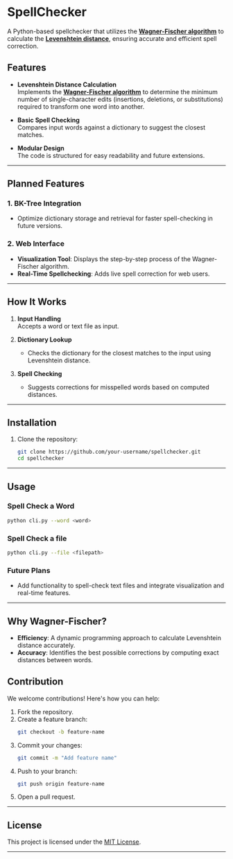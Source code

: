 # SpellChecker

A Python-based spellchecker that utilizes the [**Wagner-Fischer algorithm**](https://en.wikipedia.org/wiki/Wagner%E2%80%93Fischer_algorithm) to calculate the [**Levenshtein distance**](https://en.wikipedia.org/wiki/Levenshtein_distance), ensuring accurate and efficient spell correction.

## Features

- **Levenshtein Distance Calculation**  
  Implements the [**Wagner-Fischer algorithm**](https://en.wikipedia.org/wiki/Wagner%E2%80%93Fischer_algorithm) to determine the minimum number of single-character edits (insertions, deletions, or substitutions) required to transform one word into another.

- **Basic Spell Checking**  
  Compares input words against a dictionary to suggest the closest matches.

- **Modular Design**  
  The code is structured for easy readability and future extensions.

---

## Planned Features

### 1. **BK-Tree Integration**  
   - Optimize dictionary storage and retrieval for faster spell-checking in future versions.

### 2. **Web Interface**
   - **Visualization Tool**: Displays the step-by-step process of the Wagner-Fischer algorithm.
   - **Real-Time Spellchecking**: Adds live spell correction for web users.

---

## How It Works

1. **Input Handling**  
   Accepts a word or text file as input.
   
2. **Dictionary Lookup**  
   - Checks the dictionary for the closest matches to the input using Levenshtein distance.
   
3. **Spell Checking**  
   - Suggests corrections for misspelled words based on computed distances.

---

## Installation

1. Clone the repository:
   ```bash
   git clone https://github.com/your-username/spellchecker.git
   cd spellchecker
   ```
---

## Usage

### Spell Check a Word
```bash
python cli.py --word <word>
```
### Spell Check a file
```bash
python cli.py --file <filepath>
```

### Future Plans
- Add functionality to spell-check text files and integrate visualization and real-time features.

---

## Why Wagner-Fischer?

- **Efficiency**: A dynamic programming approach to calculate Levenshtein distance accurately.
- **Accuracy**: Identifies the best possible corrections by computing exact distances between words.



## Contribution

We welcome contributions! Here's how you can help:

1. Fork the repository.
2. Create a feature branch:
   ```bash
   git checkout -b feature-name
   ```
3. Commit your changes:
   ```bash
   git commit -m "Add feature name"
   ```
4. Push to your branch:
   ```bash
   git push origin feature-name
   ```
5. Open a pull request.

---

## License

This project is licensed under the [MIT License](LICENSE).

---




